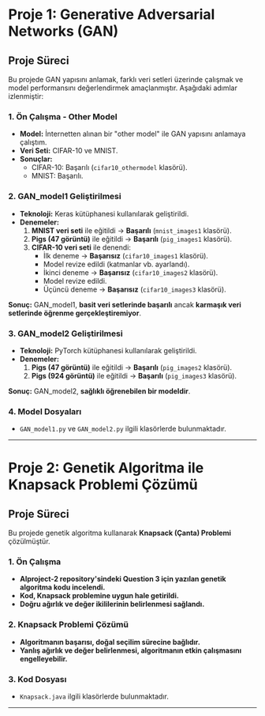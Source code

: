 # Proje 1: Generative Adversarial Networks (GAN)

## Proje Süreci
Bu projede GAN yapısını anlamak, farklı veri setleri üzerinde çalışmak ve model performansını değerlendirmek amaçlanmıştır. Aşağıdaki adımlar izlenmiştir:

### 1. Ön Çalışma - Other Model
- **Model:** İnternetten alınan bir "other model" ile GAN yapısını anlamaya çalıştım.
- **Veri Seti:** CIFAR-10 ve MNIST.
- **Sonuçlar:**
  - CIFAR-10: Başarılı (`cifar10_othermodel` klasörü).
  - MNIST: Başarılı.

### 2. GAN_model1 Geliştirilmesi
- **Teknoloji:** Keras kütüphanesi kullanılarak geliştirildi.
- **Denemeler:**
  1. **MNIST veri seti** ile eğitildi → **Başarılı** (`mnist_images1` klasörü).
  2. **Pigs (47 görüntü)** ile eğitildi → **Başarılı** (`pig_images1` klasörü).
  3. **CIFAR-10 veri seti** ile denendi:
     - İlk deneme → **Başarısız** (`cifar10_images1` klasörü).
     - Model revize edildi (katmanlar vb. ayarlandı).
     - İkinci deneme → **Başarısız** (`cifar10_images2` klasörü).
     - Model revize edildi.
     - Üçüncü deneme → **Başarısız** (`cifar10_images3` klasörü).

**Sonuç:** GAN_model1, **basit veri setlerinde başarılı** ancak **karmaşık veri setlerinde öğrenme gerçekleştiremiyor**.

### 3. GAN_model2 Geliştirilmesi
- **Teknoloji:** PyTorch kütüphanesi kullanılarak geliştirildi.
- **Denemeler:**
  1. **Pigs (47 görüntü)** ile eğitildi → **Başarılı** (`pig_images2` klasörü).
  2. **Pigs (924 görüntü)** ile eğitildi → **Başarılı** (`pig_images3` klasörü).

**Sonuç:** GAN_model2, **sağlıklı öğrenebilen bir modeldir**.

### 4. Model Dosyaları
- `GAN_model1.py` ve `GAN_model2.py` ilgili klasörlerde bulunmaktadır.

---

# Proje 2: Genetik Algoritma ile Knapsack Problemi Çözümü

## Proje Süreci
Bu projede genetik algoritma kullanarak **Knapsack (Çanta) Problemi** çözülmüştür.

### 1. Ön Çalışma
- **AIproject-2 repository'sindeki Question 3 için yazılan genetik algoritma kodu incelendi.**
- **Kod, Knapsack problemine uygun hale getirildi.**
- **Doğru ağırlık ve değer ikililerinin belirlenmesi sağlandı.**

### 2. Knapsack Problemi Çözümü
- **Algoritmanın başarısı, doğal seçilim sürecine bağlıdır.**
- **Yanlış ağırlık ve değer belirlenmesi, algoritmanın etkin çalışmasını engelleyebilir.**

### 3. Kod Dosyası
- `Knapsack.java` ilgili klasörlerde bulunmaktadır.

---
